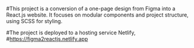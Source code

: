 #This project is a conversion of a one-page design from Figma into a React.js website. It focuses on modular components and project structure, using SCSS for styling.

#The project is deployed to a hosting service Netlify, 
#https://figma2reactjs.netlify.app
